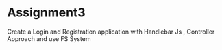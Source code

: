 # Assignment3
Create a Login and Registration application with Handlebar Js , Controller Approach and  use  FS System
